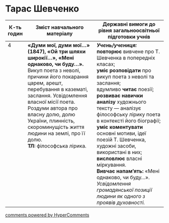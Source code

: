 <div id="hypercomments_widget" class="js-hypercomments-widget invisible"></div>

# Тарас Шевченко

<table>
  <tr>
    <td width="10%" align="center"><b>К-ть годин</b></td>
    <td width="45%" align="center"><b>Зміст навчального матеріалу</b></td>
    <td width="45%" align="center"><b>Державні вимоги до рівня загальноосвітньої підготовки учнів</b></td>
  </tr>
<tbody>
  <tr>
<td width="10%" style="vertical-align:top !important;">4</td>
    <td width="45%" style="vertical-align:top !important;">
<b>«Думи мої, думи мої…» (1847), «Ой три шляхи широкії…», «Мені однаково, чи буду…».</b> Викуп поета з неволі, причини його покарання царем, арешт, перебування в казематі, заслання. Усвідомлення власної місії поета. Роздуми автора про власну долю, долю України, плинність, скороминущість життя людини на землі, про її долю. <br>
<b>ТЛ:</b> філософська лірика.
</td>
    <td width="45%" style="vertical-align:top !important;">
<i><b>Учень/учениця:</b></i><br>
<b>повторює</b> вивчене про Т. Шевченка в попередніх класах; <br>
<b>уміє розповідати</b> про викуп поета з неволі та заслання;<br> 
вдумливо <b>читає</b> поезії;<br> 
<b>розвиває навички аналізу</b> художнього тексту — аналізує філософську лірику поета в контексті його біографії; <br>
<b>уміє коментувати</b> основні мотиви, ідеї поезій Т. Шевченка, художні засоби, використані в них; <br>
<b>висловлює</b> власні міркування.<br> 
<b>Вивчає напам’ять:</b> «Мені однаково, чи буду…».<br> 
<i>Усвідомлення громадянської позиції людини як одного з проявів духовності.</i></td>
  </tr>
</tbody>
</table>

<div class="js-hypercomments-container">
<a href="http://hypercomments.com" class="hc-link" title="comments widget">comments powered by HyperComments</a>
</div>